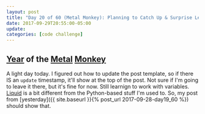 ```yaml
---
layout: post
title: "Day 20 of 60 (Metal Monkey): Planning to Catch Up & Surprise Learning"
date: 2017-09-29T20:55:00-05:00
update: 
categories: [code challenge]
---
```

## [Year](https://en.wikipedia.org/wiki/Chinese_zodiac#Years) of the [Metal](https://en.wikipedia.org/wiki/Metal_(Wu_Xing)) [Monkey](https://en.wikipedia.org/wiki/Monkey_(zodiac))


A light day today. I figured out how to update the post template, so if there IS an `update` timestamp, it'll show at the top of the post. Not sure if I'm going to leave it there, but it's fine for now. Still learnign to work with variables. [Liquid](https://shopify.github.io/liquid/basics/variations/) is a bit different from the Python-based stuff I'm used to. So, my post from [yesterday]({{ site.baseurl }}{% post_url 2017-09-28-day19_60 %}) should show that.

